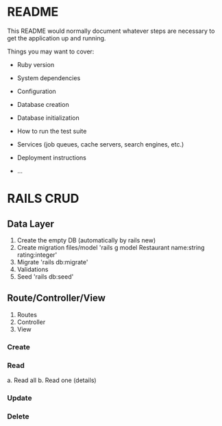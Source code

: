 # README

This README would normally document whatever steps are necessary to get the
application up and running.

Things you may want to cover:

* Ruby version

* System dependencies

* Configuration

* Database creation

* Database initialization

* How to run the test suite

* Services (job queues, cache servers, search engines, etc.)

* Deployment instructions

* ...


# RAILS CRUD

## Data Layer
1. Create the empty DB (automatically by rails new)
2. Create migration files/model 'rails g model Restaurant name:string rating:integer'
3. Migrate 'rails db:migrate'
4. Validations
5. Seed 'rails db:seed'

## Route/Controller/View
1. Routes
2. Controller
3. View

### Create

### Read
a. Read all
b. Read one (details)

### Update

### Delete
